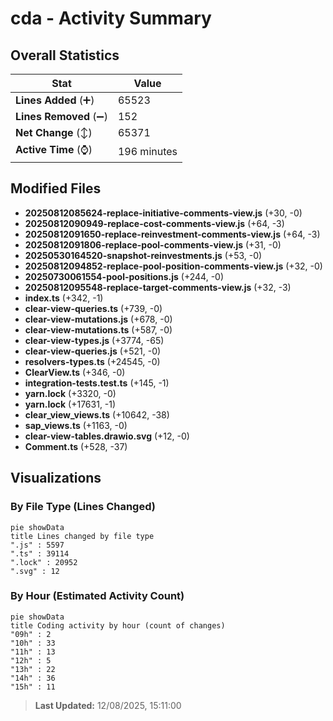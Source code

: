 # cda - Activity Summary 

## Overall Statistics

| Stat                   | Value                                                             |
| ---------------------- | ----------------------------------------------------------------- |
| **Lines Added** (➕)   | 65523                                          |
| **Lines Removed** (➖) | 152                                        |
| **Net Change** (↕)    | 65371                |
| **Active Time** (⌚)   | 196 minutes |


## Modified Files
- **20250812085624-replace-initiative-comments-view.js** (+30, -0)
- **20250812090949-replace-cost-comments-view.js** (+64, -3)
- **20250812091650-replace-reinvestment-comments-view.js** (+64, -3)
- **20250812091806-replace-pool-comments-view.js** (+31, -0)
- **20250530164520-snapshot-reinvestments.js** (+53, -0)
- **20250812094852-replace-pool-position-comments-view.js** (+32, -0)
- **20250730061554-pool-positions.js** (+244, -0)
- **20250812095548-replace-target-comments-view.js** (+32, -3)
- **index.ts** (+342, -1)
- **clear-view-queries.ts** (+739, -0)
- **clear-view-mutations.js** (+678, -0)
- **clear-view-mutations.ts** (+587, -0)
- **clear-view-types.js** (+3774, -65)
- **clear-view-queries.js** (+521, -0)
- **resolvers-types.ts** (+24545, -0)
- **ClearView.ts** (+346, -0)
- **integration-tests.test.ts** (+145, -1)
- **yarn.lock** (+3320, -0)
- **yarn.lock** (+17631, -1)
- **clear_view_views.ts** (+10642, -38)
- **sap_views.ts** (+1163, -0)
- **clear-view-tables.drawio.svg** (+12, -0)
- **Comment.ts** (+528, -37)

## Visualizations

### By File Type (Lines Changed)

```mermaid
pie showData
title Lines changed by file type
".js" : 5597
".ts" : 39114
".lock" : 20952
".svg" : 12
```

### By Hour (Estimated Activity Count)

```mermaid
pie showData
title Coding activity by hour (count of changes)
"09h" : 2
"10h" : 33
"11h" : 13
"12h" : 5
"13h" : 22
"14h" : 36
"15h" : 11
```


> **Last Updated:** 12/08/2025, 15:11:00